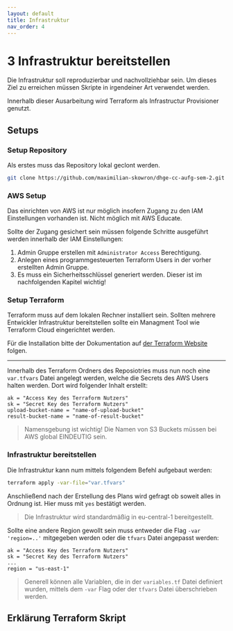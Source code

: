 ```yaml
---
layout: default
title: Infrastruktur
nav_order: 4
---
```


# 3 Infrastruktur bereitstellen

Die Infrastruktur soll reproduzierbar und nachvollziehbar sein.
Um dieses Ziel zu erreichen müssen Skripte in irgendeiner Art verwendet werden.

Innerhalb dieser Ausarbeitung wird Terraform als Infrastructur Provisioner genutzt.

## Setups

### Setup Repository

Als erstes muss das Repository lokal geclont werden.

```bash
git clone https://github.com/maximilian-skowron/dhge-cc-aufg-sem-2.git && cd dhge-cc-aufg-sem-2
```

### AWS Setup

Das einrichten von AWS ist nur möglich insofern Zugang zu den IAM Einstellungen vorhanden ist. Nicht möglich mit AWS Educate.

Sollte der Zugang gesichert sein müssen folgende Schritte ausgeführt werden innerhalb der IAM Einstellungen:

1. Admin Gruppe erstellen mit `Administrator Access` Berechtigung.
2. Anlegen eines programmgesteuerten Terraform Users in der vorher erstellten Admin Gruppe.
3. Es muss ein Sicherheitsschlüssel generiert werden. Dieser ist im nachfolgenden Kapitel wichtig!

### Setup Terraform

Terraform muss auf dem lokalen Rechner installiert sein.
Sollten mehrere Entwickler Infrastruktur bereitstellen sollte ein Managment Tool wie Terraform Cloud eingerichtet werden.

Für die Installation bitte der Dokumentation auf [der Terraform Website](https://www.terraform.io/docs/enterprise/install/installer.html) folgen.

---

Innerhalb des Terraform Ordners des Reposiotries muss nun noch eine `var.tfvars` Datei angelegt werden, welche die Secrets des AWS Users halten werden.
Dort wird folgender Inhalt erstellt:

```
ak = "Access Key des Terraform Nutzers"
sk = "Secret Key des Terraform Nutzers"
upload-bucket-name = "name-of-upload-bucket"
result-bucket-name = "name-of-result-bucket"
```

> Namensgebung ist wichtig! Die Namen von S3 Buckets müssen bei AWS global EINDEUTIG sein.

### Infrastruktur bereitstellen

Die Infrastruktur kann num mittels folgendem Befehl aufgebaut werden:

```bash
terraform apply -var-file="var.tfvars"
```

Anschließend nach der Erstellung des Plans wird gefragt ob soweit alles in Ordnung ist.
Hier muss mit `yes` bestätigt werden.

> Die Infrastruktur wird standardmäßig in eu-central-1 bereitgestellt.

Sollte eine andere Region gewollt sein muss entweder die Flag `-var 'region=..'` mitgegeben werden oder die `tfvars` Datei angepasst werden:

```
ak = "Access Key des Terraform Nutzers"
sk = "Secret Key des Terraform Nutzers"
...
region = "us-east-1"
```

> Generell können alle Variablen, die in der `variables.tf` Datei definiert wurden, mittels dem `-var` Flag oder der `tfvars` Datei überschrieben werden.

## Erklärung Terraform Skript
